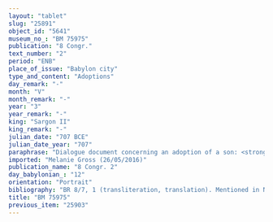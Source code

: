 ```yaml
---
layout: "tablet"
slug: "25891"
object_id: "5641"
museum_no_: "BM 75975"
publication: "8 Congr."
text_number: "2"
period: "ENB"
place_of_issue: "Babylon city"
type_and_content: "Adoptions"
day_remark: "-"
month: "V"
month_remark: "-"
year: "3"
year_remark: "-"
king: "Sargon II"
king_remark: "-"
julian_date: "707 BCE"
julian_date_year: "707"
paraphrase: "Dialogue document concerning an adoption of a son: <strong>B</strong> approaches <strong>A</strong> and asks him to lead away (<em>abāku</em>) and adopt his son <strong>C</strong>. <strong>A</strong> grants the request and asks for the details of <strong>C</strong>&rsquo;s inheritance share (<em>zittu</em>). <strong>B</strong> voluntarily (<em>ina hūd libbi&scaron;u</em>) names three (and in a broken passage possibly more) parts of land: First, 196 square cubits (49 m<sup>2</sup>) of land, which border on the house of <strong>D<sub>1</sub></strong>. Second, 196 square cubits (49 m<sup>2</sup>) of land, which border on (the property of) <strong>D<sub>2</sub></strong>. Third, 0;3.2 square kor (9,000 m<sup>2</sup>) of arable land (<em>zēru</em>) with date palms (<em>gi&scaron;immaru</em>). Its upper side borders on (the property of) <strong>D<sub>3</sub></strong> and its lower side on a plot of land within the measured area (<em>libbū eqli</em>). Its upper front borders on (the property of) <strong>D<sub>4</sub></strong> and its lower front on the royal street (<em>harrān &scaron;arri</em>). Broken passage. 5 witnesses and the scribe. A breach of contract will be avenged with a fine of 15 minas of silver.<br /> &nbsp;<br /> <strong>A </strong>= Ēṭir-zēri//Ēdu-ēṭir; <strong>B </strong>= &Scaron;umāya//Naggāru; <strong>C </strong>= Bēl-ahhē-erība; <strong>D<sub>1</sub> </strong>= Kunāya//[&hellip;]; <strong>D<sub>2</sub> </strong>= Bēl-ēre&scaron;//Rab-ban&ecirc;; <strong>D<sub>3</sub> </strong>= L&acirc;b&acirc;&scaron;i//Sūhāya; <strong>D<sub>4</sub> </strong>= Mu&scaron;ēzib//Arad-Ea; Scribe = Kurigalzu//S&icirc;n-dīni-ēpu&scaron;"
imported: "Melanie Gross (26/05/2016)"
publication_name: "8 Congr. 2"
day_babylonian_: "12"
orientation: "Portrait"
bibliography: "BR 8/7, 1 (transliteration, translation). Mentioned in Nielsen 2011: 279, fn. 214. "
title: "BM 75975"
previous_item: "25903"
---
```

